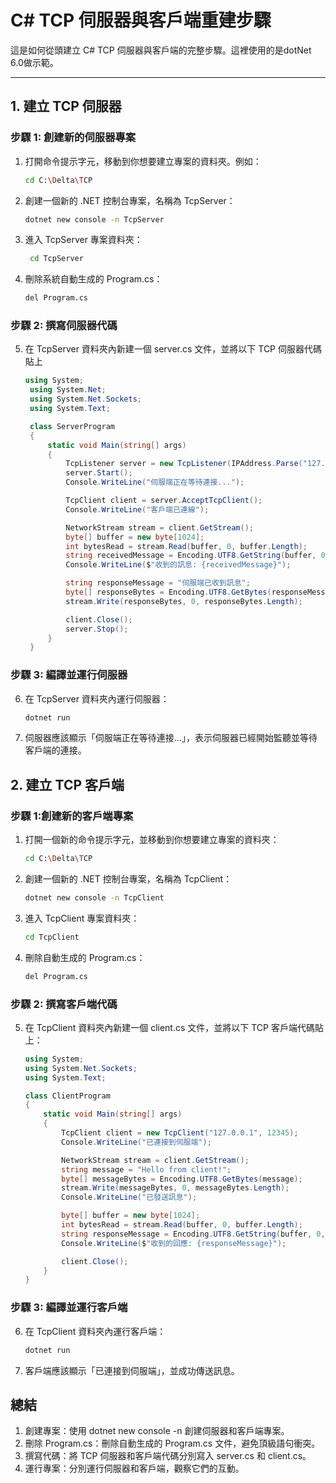 # C# TCP 伺服器與客戶端重建步驟

這是如何從頭建立 C# TCP 伺服器與客戶端的完整步驟。這裡使用的是dotNet 6.0做示範。

---

## 1. 建立 TCP 伺服器

### 步驟 1: 創建新的伺服器專案

1. 打開命令提示字元，移動到你想要建立專案的資料夾。例如：
   ```bash
   cd C:\Delta\TCP
   ```

2. 創建一個新的 .NET 控制台專案，名稱為 TcpServer：

    ```bash
    dotnet new console -n TcpServer
    ```

3. 進入 TcpServer 專案資料夾：
   ```bash
    cd TcpServer
    ```

4. 刪除系統自動生成的 Program.cs：
   ```bash
   del Program.cs
   ```


### 步驟 2: 撰寫伺服器代碼

5. 在 TcpServer 資料夾內新建一個 server.cs 文件，並將以下 TCP 伺服器代碼貼上
   ```csharp
   using System;
    using System.Net;
    using System.Net.Sockets;
    using System.Text;

    class ServerProgram
    {
        static void Main(string[] args)
        {
            TcpListener server = new TcpListener(IPAddress.Parse("127.0.0.1"), 12345);
            server.Start();
            Console.WriteLine("伺服端正在等待連接...");

            TcpClient client = server.AcceptTcpClient();
            Console.WriteLine("客戶端已連線");

            NetworkStream stream = client.GetStream();
            byte[] buffer = new byte[1024];
            int bytesRead = stream.Read(buffer, 0, buffer.Length);
            string receivedMessage = Encoding.UTF8.GetString(buffer, 0, bytesRead);
            Console.WriteLine($"收到的訊息: {receivedMessage}");

            string responseMessage = "伺服端已收到訊息";
            byte[] responseBytes = Encoding.UTF8.GetBytes(responseMessage);
            stream.Write(responseBytes, 0, responseBytes.Length);

            client.Close();
            server.Stop();
        }
    }
    ```

### 步驟 3: 編譯並運行伺服器
6. 在 TcpServer 資料夾內運行伺服器：

    ```bash
    dotnet run
    ```

7. 伺服器應該顯示「伺服端正在等待連接...」，表示伺服器已經開始監聽並等待客戶端的連接。


## 2. 建立 TCP 客戶端

### 步驟 1:創建新的客戶端專案
1. 打開一個新的命令提示字元，並移動到你想要建立專案的資料夾：
   ```bash
   cd C:\Delta\TCP
    ```

2. 創建一個新的 .NET 控制台專案，名稱為 TcpClient：
   ```bash
   dotnet new console -n TcpClient
    ```
3. 進入 TcpClient 專案資料夾：
   ```bash
   cd TcpClient
    ```
4. 刪除自動生成的 Program.cs：
   ```bash
   del Program.cs
   ```

### 步驟 2: 撰寫客戶端代碼
5. 在 TcpClient 資料夾內新建一個 client.cs 文件，並將以下 TCP 客戶端代碼貼上：
    ```csharp
    using System;
    using System.Net.Sockets;
    using System.Text;

    class ClientProgram
    {
        static void Main(string[] args)
        {
            TcpClient client = new TcpClient("127.0.0.1", 12345);
            Console.WriteLine("已連接到伺服端");

            NetworkStream stream = client.GetStream();
            string message = "Hello from client!";
            byte[] messageBytes = Encoding.UTF8.GetBytes(message);
            stream.Write(messageBytes, 0, messageBytes.Length);
            Console.WriteLine("已發送訊息");

            byte[] buffer = new byte[1024];
            int bytesRead = stream.Read(buffer, 0, buffer.Length);
            string responseMessage = Encoding.UTF8.GetString(buffer, 0, bytesRead);
            Console.WriteLine($"收到的回應: {responseMessage}");

            client.Close();
        }
    }
    ```

### 步驟 3: 編譯並運行客戶端
6. 在 TcpClient 資料夾內運行客戶端：
    ```bash
    dotnet run
    ```

7. 客戶端應該顯示「已連接到伺服端」，並成功傳送訊息。


## 總結
1. 創建專案：使用 dotnet new console -n <ProjectName> 創建伺服器和客戶端專案。
2. 刪除 Program.cs：刪除自動生成的 Program.cs 文件，避免頂級語句衝突。
3. 撰寫代碼：將 TCP 伺服器和客戶端代碼分別寫入 server.cs 和 client.cs。
4. 運行專案：分別運行伺服器和客戶端，觀察它們的互動。


